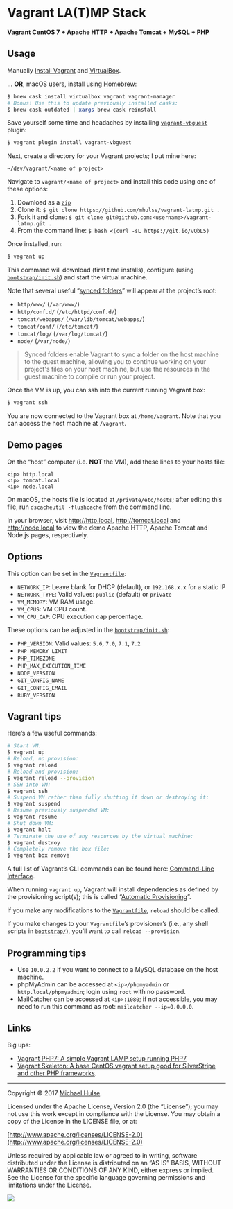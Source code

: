 # Vagrant LA(T)MP Stack

**Vagrant CentOS 7 + Apache HTTP + Apache Tomcat + MySQL + PHP**

## Usage

Manually [Install Vagrant](https://www.vagrantup.com) and [VirtualBox](https://www.virtualbox.org/wiki/Downloads).

… **OR**, macOS users, install using [Homebrew](https://brew.sh/):

```bash
$ brew cask install virtualbox vagrant vagrant-manager
# Bonus! Use this to update previously installed casks:
$ brew cask outdated | xargs brew cask reinstall
```

Save yourself some time and headaches by installing [`vagrant-vbguest`](https://github.com/dotless-de/vagrant-vbguest) plugin:

```bash
$ vagrant plugin install vagrant-vbguest
```

Next, create a directory for your Vagrant projects; I put mine here:

```text
~/dev/vagrant/<name of project>
```

Navigate to `vagrant/<name of project>` and install this code using one of these options:

1. Download as a [`zip`](../../archive/master.zip)
1. Clone it: `$ git clone https://github.com/mhulse/vagrant-latmp.git .`
1. Fork it and clone: `$ git clone git@github.com:<username>/vagrant-latmp.git .`
1. From the command line: `$ bash <(curl -sL https://git.io/vQbL5)`

Once installed, run:

```bash
$ vagrant up
```

This command will download (first time installs), configure (using [`bootstrap/init.sh`](init.sh)) and start the virtual machine.

Note that several useful “[synced folders](https://www.vagrantup.com/docs/synced-folders/basic_usage.html)” will appear at the project’s root:

- `http/www/` (`/var/www/`)
- `http/conf.d/` (`/etc/httpd/conf.d/`)
- `tomcat/webapps/` (`/var/lib/tomcat/webapps/`)
- `tomcat/conf/` (`/etc/tomcat/`)
- `tomcat/log/` (`/var/log/tomcat/`)
- `node/` (`/var/node/`)

> Synced folders enable Vagrant to sync a folder on the host machine to the guest machine, allowing you to continue working on your project's files on your host machine, but use the resources in the guest machine to compile or run your project.

Once the VM is up, you can ssh into the current running Vagrant box:

```bash
$ vagrant ssh
```

You are now connected to the Vagrant box at `/home/vagrant`. Note that you can access the host machine at `/vagrant`.

## Demo pages

On the “host” computer (i.e. **NOT** the VM), add these lines to your hosts file:

```text
<ip> http.local
<ip> tomcat.local
<ip> node.local
```

On macOS, the hosts file is located at `/private/etc/hosts`; after editing this file, run `dscacheutil -flushcache` from the command line.

In your browser, visit <http://http.local>, <http://tomcat.local> and <http://node.local> to view the demo Apache HTTP, Apache Tomcat and Node.js pages, respectively.

## Options

This option can be set in the [`Vagrantfile`](Vagrantfile):

- `NETWORK_IP`: Leave blank for DHCP (default), or `192.168.x.x` for a static IP
- `NETWORK_TYPE`: Valid values: `public` (default) or `private`
- `VM_MEMORY`: VM RAM usage.
- `VM_CPUS`: VM CPU count.
- `VM_CPU_CAP`: CPU execution cap percentage.

These options can be adjusted in the [`bootstrap/init.sh`](bootstrap/init.sh):

- `PHP_VERSION`: Valid values: `5.6`, `7.0`, `7.1`, `7.2`
- `PHP_MEMORY_LIMIT`
- `PHP_TIMEZONE`
- `PHP_MAX_EXECUTION_TIME`
- `NODE_VERSION`
- `GIT_CONFIG_NAME`
- `GIT_CONFIG_EMAIL`
- `RUBY_VERSION`

## Vagrant tips

Here’s a few useful commands:

```bash
# Start VM:
$ vagrant up
# Reload, no provision:
$ vagrant reload
# Reload and provision:
$ vagrant reload --provision
# SSH into VM:
$ vagrant ssh
# Suspend VM rather than fully shutting it down or destroying it:
$ vagrant suspend
# Resume previously suspended VM:
$ vagrant resume
# Shut down VM:
$ vagrant halt
# Terminate the use of any resources by the virtual machine:
$ vagrant destroy
# Completely remove the box file:
$ vagrant box remove
```

A full list of Vagrant’s CLI commands can be found here: [Command-Line Interface](https://www.vagrantup.com/docs/cli/).

When running `vagrant up`, Vagrant will install dependencies as defined by the provisioning script(s); this is called “[Automatic Provisioning](https://www.vagrantup.com/intro/getting-started/provisioning.html)”.

If you make any modifications to the [`Vagrantfile`](Vagrantfile), `reload` should be called.

If you make changes to your `Vagrantfile`’s provisioner’s (i.e., any shell scripts in [`bootstrap/`](bootstrap/)), you’ll want to call `reload --provision`.

## Programming tips

- Use `10.0.2.2` if you want to connect to a MySQL database on the host machine.
- phpMyAdmin can be accessed at `<ip>/phpmyadmin` or `http.local/phpmyadmin`; login using `root` with no password.
- MailCatcher can be accessed at `<ip>:1080`; if not accessible, you may need to run this command as root: `mailcatcher --ip=0.0.0.0`.

## Links

Big ups:

- [Vagrant PHP7: A simple Vagrant LAMP setup running PHP7](https://github.com/spiritix/vagrant-php7)
- [Vagrant Skeleton: A base CentOS vagrant setup good for SilverStripe and other PHP frameworks](https://github.com/BetterBrief/vagrant-skeleton/blob/master/Vagrantfile).

---

Copyright © 2017 [Michael Hulse](http://mky.io).

Licensed under the Apache License, Version 2.0 (the “License”); you may not use this work except in compliance with the License. You may obtain a copy of the License in the LICENSE file, or at:

[http://www.apache.org/licenses/LICENSE-2.0](http://www.apache.org/licenses/LICENSE-2.0)

Unless required by applicable law or agreed to in writing, software distributed under the License is distributed on an “AS IS” BASIS, WITHOUT WARRANTIES OR CONDITIONS OF ANY KIND, either express or implied. See the License for the specific language governing permissions and limitations under the License.

<img src="https://github.global.ssl.fastly.net/images/icons/emoji/octocat.png">
